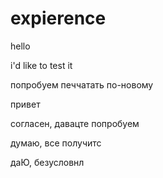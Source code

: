 # expierence

hello

i'd like to test it

попробуем печчатать по-новому

привет

согласен, давацте попробуем

думаю, все получитс

даЮ, безусловнл
